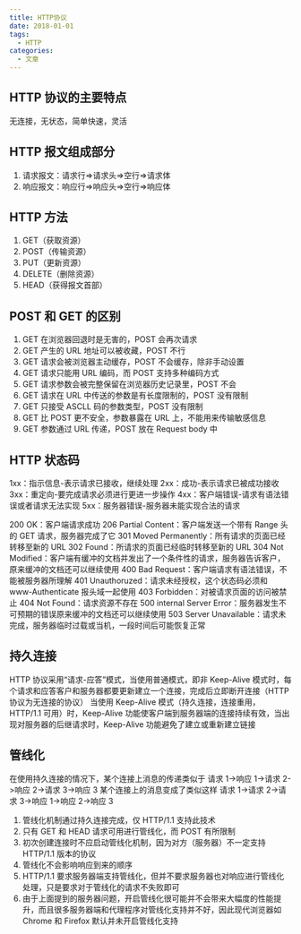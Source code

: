 ```yaml
---
title: HTTP协议
date: 2018-01-01
tags:
  - HTTP
categories:
  - 文章
---
```


## HTTP 协议的主要特点

无连接，无状态，简单快速，灵活

## HTTP 报文组成部分

1. 请求报文：请求行=>请求头=>空行=>请求体
2. 响应报文：响应行=>响应头=>空行=>响应体

## HTTP 方法

1. GET（获取资源）
2. POST（传输资源）
3. PUT（更新资源）
4. DELETE（删除资源）
5. HEAD（获得报文首部）

## POST 和 GET 的区别

1. GET 在浏览器回退时是无害的，POST 会再次请求
2. GET 产生的 URL 地址可以被收藏，POST 不行
3. GET 请求会被浏览器主动缓存，POST 不会缓存，除非手动设置
4. GET 请求只能用 URL 编码，而 POST 支持多种编码方式
5. GET 请求参数会被完整保留在浏览器历史记录里，POST 不会
6. GET 请求在 URL 中传送的参数是有长度限制的，POST 没有限制
7. GET 只接受 ASCLL 码的参数类型，POST 没有限制
8. GET 比 POST 更不安全，参数暴露在 URL 上，不能用来传输敏感信息
9. GET 参数通过 URL 传递，POST 放在 Request body 中

## HTTP 状态码

1xx：指示信息-表示请求已接收，继续处理
2xx：成功-表示请求已被成功接收
3xx：重定向-要完成请求必须进行更进一步操作
4xx：客户端错误-请求有语法错误或者请求无法实现
5xx：服务器错误-服务器未能实现合法的请求

200 OK：客户端请求成功
206 Partial Content：客户端发送一个带有 Range 头的 GET 请求，服务器完成了它
301 Moved Permanently：所有请求的页面已经转移至新的 URL
302 Found：所请求的页面已经临时转移至新的 URL
304 Not Modified：客户端有缓冲的文档并发出了一个条件性的请求，服务器告诉客户，原来缓冲的文档还可以继续使用
400 Bad Request：客户端请求有语法错误，不能被服务器所理解
401 Unauthoruzed：请求未经授权，这个状态码必须和 www-Authenticate 报头域一起使用
403 Forbidden：对被请求页面的访问被禁止
404 Not Found：请求资源不存在
500 internal Server Error：服务器发生不可预期的错误原来缓冲的文档还可以继续使用
503 Server Unavailable：请求未完成，服务器临时过载或当机，一段时间后可能恢复正常

## 持久连接

HTTP 协议采用“请求-应答”模式，当使用普通模式，即非 Keep-Alive 模式时，每个请求和应答客户和服务器都要更新建立一个连接，完成后立即断开连接（HTTP 协议为无连接的协议）
当使用 Keep-Alive 模式（持久连接，连接重用，HTTP/1.1 可用）时，Keep-Alive 功能使客户端到服务器端的连接持续有效，当出现对服务器的后继请求时，Keep-Alive 功能避免了建立或重新建立链接

## 管线化

在使用持久连接的情况下，某个连接上消息的传递类似于
请求 1->响应 1->请求 2->响应 2->请求 3->响应 3
某个连接上的消息变成了类似这样
请求 1->请求 2->请求 3->响应 1->响应 2->响应 3

1. 管线化机制通过持久连接完成，仅 HTTP/1.1 支持此技术
2. 只有 GET 和 HEAD 请求可用进行管线化，而 POST 有所限制
3. 初次创建连接时不应启动管线化机制，因为对方（服务器）不一定支持 HTTP/1.1 版本的协议
4. 管线化不会影响响应到来的顺序
5. HTTP/1.1 要求服务器端支持管线化，但并不要求服务器也对响应进行管线化处理，只是要求对于管线化的请求不失败即可
6. 由于上面提到的服务器问题，开启管线化很可能并不会带来大幅度的性能提升，而且很多服务器端和代理程序对管线化支持并不好，因此现代浏览器如 Chrome 和 Firefox 默认并未开启管线化支持
